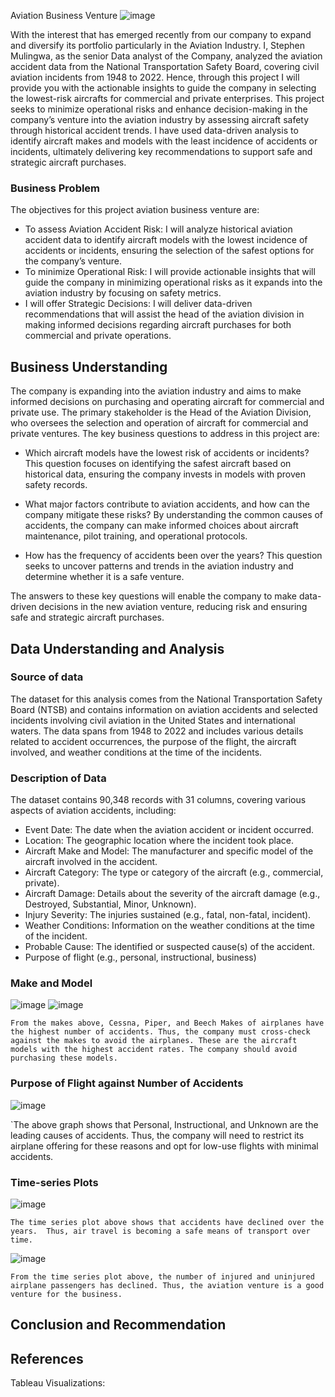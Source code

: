 Aviation Business Venture
![image](https://github.com/user-attachments/assets/df7993c9-481b-45fa-890f-a74188b2be62)

With the interest that has emerged recently from our company to expand and diversify its portfolio particularly in the Aviation Industry. I, Stephen Mulingwa, as the senior Data analyst of the Company, analyzed the aviation accident data from the National Transportation Safety Board, covering civil aviation incidents from 1948 to 2022. Hence, through this project I will provide you with the actionable insights to guide the company in selecting the lowest-risk aircrafts for commercial and private enterprises. This project seeks to minimize operational risks and enhance decision-making in the company’s venture into the aviation industry by assessing aircraft safety through historical accident trends. I have used data-driven analysis to identify aircraft makes and models with the least incidence of accidents or incidents, ultimately delivering key recommendations to support safe and strategic aircraft purchases.

### Business Problem
The objectives for this project aviation business venture are:
* To assess Aviation Accident Risk: I will analyze historical aviation accident data to identify aircraft models with the lowest incidence of accidents or incidents, ensuring the selection of the safest options for the company’s venture.
* To minimize Operational Risk: I will provide actionable insights that will guide the company in minimizing operational risks as it expands into the aviation industry by focusing on safety metrics.
* I will offer Strategic Decisions: I will deliver data-driven recommendations that will assist the head of the aviation division in making informed decisions regarding aircraft purchases for both commercial and private operations.

## Business Understanding
The company is expanding into the aviation industry and aims to make informed decisions on purchasing and operating aircraft for commercial and private use. The primary stakeholder is the Head of the Aviation Division, who oversees the selection and operation of aircraft for commercial and private ventures. The key business questions to address in this project are:

* Which aircraft models have the lowest risk of accidents or incidents?
This question focuses on identifying the safest aircraft based on historical data, ensuring the company invests in models with proven safety records.

* What major factors contribute to aviation accidents, and how can the company mitigate these risks?
By understanding the common causes of accidents, the company can make informed choices about aircraft maintenance, pilot training, and operational protocols.

* How has the frequency of accidents been over the years?
This question seeks to uncover patterns and trends in the aviation industry and determine whether it is a safe venture.

The answers to these key questions will enable the company to make data-driven decisions in the new aviation venture, reducing risk and ensuring safe and strategic aircraft purchases.


## Data Understanding and Analysis
### Source of data
The dataset for this analysis comes from the National Transportation Safety Board (NTSB) and contains information on aviation accidents and selected incidents involving civil aviation in the United States and international waters. The data spans from 1948 to 2022 and includes various details related to accident occurrences, the purpose of the flight, the aircraft involved, and weather conditions at the time of the incidents.

### Description of Data
The dataset contains 90,348 records with 31 columns, covering various aspects of aviation accidents, including:
* Event Date: The date when the aviation accident or incident occurred.
* Location: The geographic location where the incident took place.
* Aircraft Make and Model: The manufacturer and specific model of the aircraft involved in the accident.
* Aircraft Category: The type or category of the aircraft (e.g., commercial, private).
* Aircraft Damage: Details about the severity of the aircraft damage (e.g., Destroyed, Substantial, Minor, Unknown).
* Injury Severity: The injuries sustained (e.g., fatal, non-fatal, incident).
* Weather Conditions: Information on the weather conditions at the time of the incident.
* Probable Cause: The identified or suspected cause(s) of the accident.
* Purpose of flight (e.g., personal, instructional, business)

### Make and Model
![image](https://github.com/user-attachments/assets/7ad1fa47-6fea-4220-b534-fc69ac977943)
![image](https://github.com/user-attachments/assets/30f84607-15d7-484e-9428-19370bd3d94d)

`From the makes above, Cessna, Piper, and Beech Makes of airplanes have the highest number of accidents.
Thus, the company must cross-check against the makes to avoid the airplanes.
These are the aircraft models with the highest accident rates. The company should avoid purchasing these models.`

### Purpose of Flight against Number of Accidents
![image](https://github.com/user-attachments/assets/022b4cb5-d40b-4fa2-a47e-e8035440c26e)

`The above graph shows that Personal, Instructional, and Unknown are the leading causes of accidents.
Thus, the company will need to restrict its airplane offering for these reasons and opt for low-use flights with minimal accidents.

### Time-series Plots
![image](https://github.com/user-attachments/assets/2073411f-3f28-42c7-8e65-ea2ccefa133d)

`The time series plot above shows that accidents have declined over the years. 
Thus, air travel is becoming a safe means of transport over time.`

![image](https://github.com/user-attachments/assets/4fa87e63-a778-45aa-9318-646fb2bcffd4)

`From the time series plot above, the number of injured and uninjured airplane passengers has declined.
Thus, the aviation venture is a good venture for the business.`

## Conclusion and Recommendation



## References


Tableau Visualizations:



